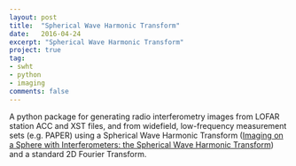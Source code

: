 ```yaml
---
layout: post
title:  "Spherical Wave Harmonic Transform"
date:   2016-04-24
excerpt: "Spherical Wave Harmonic Transform"
project: true
tag:
- swht
- python
- imaging
comments: false
---
```


A python package for generating radio interferometry images from LOFAR station ACC and XST files, and from widefield, low-frequency measurement sets (e.g. PAPER) using a Spherical Wave Harmonic Transform ([Imaging on a Sphere with Interferometers: the Spherical Wave Harmonic Transform](http://arxiv.org/abs/1504.04485)) and a standard 2D Fourier Transform.
